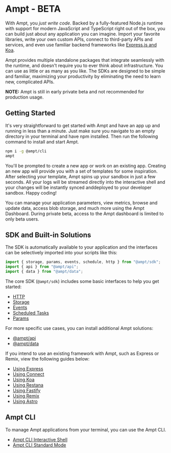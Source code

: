 # Ampt - BETA

With Ampt, you _just write code_. Backed by a fully-featured Node.js runtime with support for modern JavaScript and TypeScript right out of the box, you can build just about any application you can imagine. Import your favorite libraries, write your own custom APIs, connect to third-party APIs and services, and even use familiar backend frameworks like [Express.js and Koa](/building-blocks/http-request-handling).

Ampt provides multiple standalone packages that integrate seamlessly with the runtime, and doesn't require you to ever think about infrastructure. You can use as little or as many as you like. The SDKs are designed to be simple and familiar, maximizing your productivity by eliminating the need to learn new, complicated APIs.

**NOTE:** Ampt is still in early private beta and not recommended for production usage.

## Getting Started

It's very straightforward to get started with Ampt and have an app up and running in less than a minute. Just make sure you navigate to an empty directory in your terminal and have npm installed. Then run the following command to install and start Ampt.

```bash
npm i -g @ampt/cli
ampt
```

You'll be prompted to create a new app or work on an existing app. Creating an new app will provide you with a set of templates for some inspiration. After selecting your template, Ampt spins up your sandbox in just a few seconds. All your logs will be streamed directly into the interactive shell and your changes will be instantly synced anddeployed to your developer sandbox. Happy coding!

You can manage your application parameters, view metrics, browse and update data, access blob storage, and much more using the Ampt Dashboard. During private beta, access to the Ampt dashboard is limited to only beta users.

## SDK and Built-in Solutions

The SDK is automatically available to your application and the interfaces can be selectively imported into your scripts like this:

```javascript
import { storage, params, events, schedule, http } from "@ampt/sdk";
import { api } from "@ampt/api";
import { data } from "@ampt/data";
```

The core SDK (`@ampt/sdk`) includes some basic interfaces to help you get started:

- [HTTP](/building-blocks/http-request-handling.md)
- [Storage](/building-blocks/storage.md)
- [Events](/building-blocks/events.md)
- [Scheduled Tasks](/building-blocks/scheduled-tasks.md)
- [Params](/building-blocks/params.md)

For more specific use cases, you can install additional Ampt solutions:

- [@ampt/api](/building-blocks/api.md)
- [@ampt/data](/building-blocks/data.md)

If you intend to use an existing framework with Ampt, such as Express or Remix, view the following guides below:

- [Using Express](/building-blocks/http-request-handling.md#expressjs)
- [Using Connect](/building-blocks/http-request-handling.md#connect)
- [Using Koa](/building-blocks/http-request-handling.md#koa)
- [Using Restana](/building-blocks/http-request-handling.md#restana)
- [Using Fastify](/building-blocks/http-request-handling.md#fastify)
- [Using Remix](/building-blocks/frameworks/remix)
- [Using Astro](/building-blocks/frameworks/astro)

## Ampt CLI

To manage Ampt applications from your terminal, you can use the Ampt CLI.

- [Ampt CLI Interactive Shell](/ampt-cli/interactive-shell.md)
- [Ampt CLI Standard Mode](/ampt-cli/standard-mode.md)
